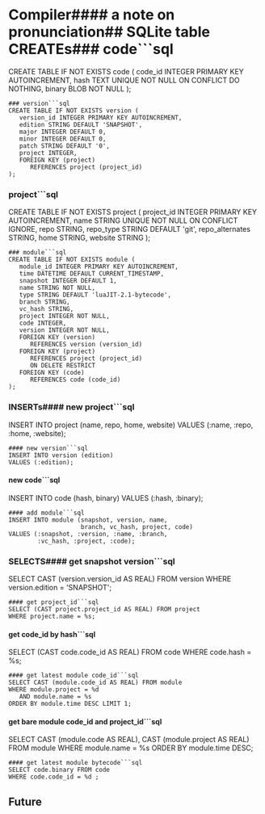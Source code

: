 # Compiler#### a note on pronunciation## SQLite table CREATEs### code```sql
CREATE TABLE IF NOT EXISTS code (
   code_id INTEGER PRIMARY KEY AUTOINCREMENT,
   hash TEXT UNIQUE NOT NULL ON CONFLICT DO NOTHING,
   binary BLOB NOT NULL
);
```
### version```sql
CREATE TABLE IF NOT EXISTS version (
   version_id INTEGER PRIMARY KEY AUTOINCREMENT,
   edition STRING DEFAULT 'SNAPSHOT',
   major INTEGER DEFAULT 0,
   minor INTEGER DEFAULT 0,
   patch STRING DEFAULT '0',
   project INTEGER,
   FOREIGN KEY (project)
      REFERENCES project (project_id)
);
```
### project```sql
CREATE TABLE IF NOT EXISTS project (
   project_id INTEGER PRIMARY KEY AUTOINCREMENT,
   name STRING UNIQUE NOT NULL ON CONFLICT IGNORE,
   repo STRING,
   repo_type STRING DEFAULT 'git',
   repo_alternates STRING,
   home STRING,
   website STRING
);
```
### module```sql
CREATE TABLE IF NOT EXISTS module (
   module_id INTEGER PRIMARY KEY AUTOINCREMENT,
   time DATETIME DEFAULT CURRENT_TIMESTAMP,
   snapshot INTEGER DEFAULT 1,
   name STRING NOT NULL,
   type STRING DEFAULT 'luaJIT-2.1-bytecode',
   branch STRING,
   vc_hash STRING,
   project INTEGER NOT NULL,
   code INTEGER,
   version INTEGER NOT NULL,
   FOREIGN KEY (version)
      REFERENCES version (version_id)
   FOREIGN KEY (project)
      REFERENCES project (project_id)
      ON DELETE RESTRICT
   FOREIGN KEY (code)
      REFERENCES code (code_id)
);
```
### INSERTs#### new project```sql
INSERT INTO project (name, repo, home, website)
VALUES (:name, :repo, :home, :website);
```
#### new version```sql
INSERT INTO version (edition)
VALUES (:edition);
```
#### new code```sql
INSERT INTO code (hash, binary)
VALUES (:hash, :binary);
```
#### add module```sql
INSERT INTO module (snapshot, version, name,
                    branch, vc_hash, project, code)
VALUES (:snapshot, :version, :name, :branch,
        :vc_hash, :project, :code);
```
### SELECTS#### get snapshot version```sql
SELECT CAST (version.version_id AS REAL) FROM version
WHERE version.edition = 'SNAPSHOT';
```
#### get project_id```sql
SELECT (CAST project.project_id AS REAL) FROM project
WHERE project.name = %s;
```
#### get code_id by hash```sql
SELECT (CAST code.code_id AS REAL) FROM code
WHERE code.hash = %s;
```
#### get latest module code_id```sql
SELECT CAST (module.code_id AS REAL) FROM module
WHERE module.project = %d
   AND module.name = %s
ORDER BY module.time DESC LIMIT 1;
```
#### get bare module code_id and project_id```sql
SELECT CAST (module.code AS REAL),
       CAST (module.project AS REAL)
FROM module
WHERE module.name = %s
ORDER BY module.time DESC;
```
#### get latest module bytecode```sql
SELECT code.binary FROM code
WHERE code.code_id = %d ;
```
## Future